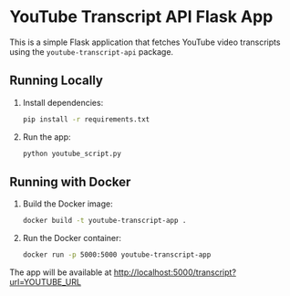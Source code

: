 # YouTube Transcript API Flask App

This is a simple Flask application that fetches YouTube video transcripts using the `youtube-transcript-api` package.

## Running Locally

1. Install dependencies:
   ```bash
   pip install -r requirements.txt
   ```
2. Run the app:
   ```bash
   python youtube_script.py
   ```

## Running with Docker

1. Build the Docker image:
   ```bash
   docker build -t youtube-transcript-app .
   ```
2. Run the Docker container:
   ```bash
   docker run -p 5000:5000 youtube-transcript-app
   ```

The app will be available at [http://localhost:5000/transcript?url=YOUTUBE_URL](http://localhost:5000/transcript?url=YOUTUBE_URL)
